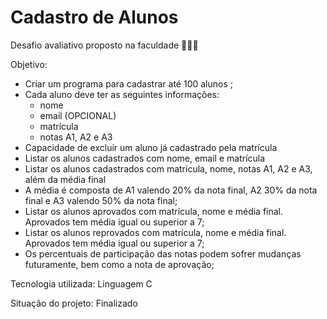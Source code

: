 # Cadastro de Alunos
Desafio avaliativo proposto na faculdade 👨🏻‍🎓

  Objetivo:
    
   - Criar um programa para cadastrar até 100 alunos ;
   - Cada aluno deve ter as seguintes informações:
     - nome
     - email (OPCIONAL)
     - matrícula
     - notas A1, A2 e A3
   - Capacidade de excluir um aluno já cadastrado pela matrícula
   - Listar os alunos cadastrados com nome, email e matrícula
   - Listar os alunos cadastrados com matrícula, nome, notas A1, A2 e A3, além da média final
   - A média é composta de A1 valendo 20% da nota final, A2 30% da nota final e A3 valendo 50% da nota final;
   - Listar os alunos aprovados com matrícula, nome e média final. Aprovados tem média igual ou superior a 7;
   - Listar os alunos reprovados com matrícula, nome e média final. Aprovados tem média igual ou superior a 7;
   - Os percentuais de participação das notas podem sofrer mudanças futuramente, bem como a nota de aprovação;
 
 Tecnologia utilizada: Linguagem C 
 
 Situação do projeto: Finalizado
